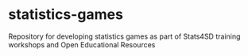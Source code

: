 # statistics-games
Repository for developing statistics games as part of Stats4SD training workshops and Open Educational Resources
